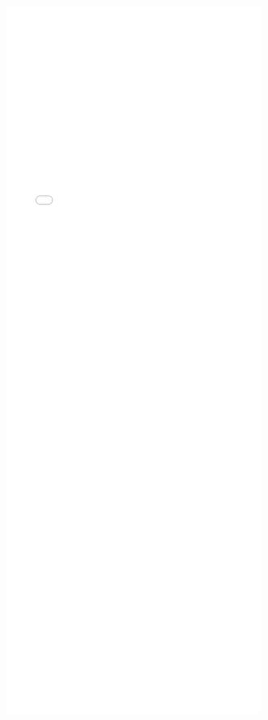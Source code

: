 ---
---

<iframe src="./mrrobust/docs/helpfiles/mrrobust-html.html" width="100%" style="height: 100em; border: none">
</iframe>
